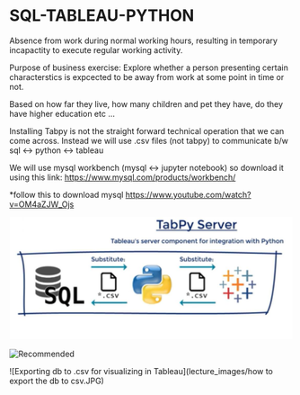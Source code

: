 # SQL-TABLEAU-PYTHON
Absence from work during normal working hours, resulting in temporary incapactity to execute regular working activity.

Purpose of business exercise: 
Explore whether a person presenting certain characterstics is expcected to be away from work at some point in time or not.

Based on how far they live, how many children and pet they have, do they have higher education etc ...


Installing Tabpy is not the straight forward technical operation that we can come across.
Instead we will use .csv files (not tabpy) to communicate b/w sql <-> python <-> tableau


We will use mysql workbench (mysql <-> jupyter notebook) so download it using this link: https://www.mysql.com/products/workbench/

*follow this to download mysql https://www.youtube.com/watch?v=OM4aZJW_Ojs



![Recommended](lecture_images/recommended.JPG)


![Recommended](lecture_images/not_recommended.JPG)


![Exporting db to .csv for visualizing in Tableau](lecture_images/how to export the db to csv.JPG)
